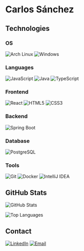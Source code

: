 # Carlos Sánchez

## Technologies

### OS
![Arch Linux](https://img.shields.io/badge/Arch_Linux-1793D1?style=flat-square&logo=arch-linux&logoColor=white)
![Windows](https://img.shields.io/badge/Windows-0078D6?style=flat-square&logo=windows&logoColor=white)

### Languages
![JavaScript](https://img.shields.io/badge/JavaScript-F7DF1E?style=flat-square&logo=javascript&logoColor=black)
![Java](https://img.shields.io/badge/Java-ED8B00?style=flat-square&logo=openjdk&logoColor=white)
![TypeScript](https://img.shields.io/badge/TypeScript-007ACC?style=flat-square&logo=typescript&logoColor=white)

### Frontend
![React](https://img.shields.io/badge/React-20232A?style=flat-square&logo=react&logoColor=61DAFB)
![HTML5](https://img.shields.io/badge/HTML5-E34F26?style=flat-square&logo=html5&logoColor=white)
![CSS3](https://img.shields.io/badge/CSS3-1572B6?style=flat-square&logo=css3&logoColor=white)

### Backend
![Spring Boot](https://img.shields.io/badge/Spring_Boot-6DB33F?style=flat-square&logo=spring-boot&logoColor=white)

### Database
![PostgreSQL](https://img.shields.io/badge/PostgreSQL-316192?style=flat-square&logo=postgresql&logoColor=white)

### Tools
![Git](https://img.shields.io/badge/Git-F05032?style=flat-square&logo=git&logoColor=white)
![Docker](https://img.shields.io/badge/Docker-2496ED?style=flat-square&logo=docker&logoColor=white)
![IntelliJ IDEA](https://img.shields.io/badge/IntelliJ_IDEA-000000?style=flat-square&logo=intellij-idea&logoColor=white)

## GitHub Stats

![GitHub Stats](https://github-readme-stats.vercel.app/api?username=nxssie&show_icons=true&theme=default&hide_border=true)

![Top Languages](https://github-readme-stats.vercel.app/api/top-langs/?username=nxssie&layout=compact&theme=default&hide_border=true)

## Contact

[![LinkedIn](https://img.shields.io/badge/LinkedIn-0077B5?style=flat-square&logo=linkedin&logoColor=white)](https://linkedin.com/in/carlos-sanchez-06)
[![Email](https://img.shields.io/badge/Email-D14836?style=flat-square&logo=gmail&logoColor=white)](mailto:dev@nxssie.com)
